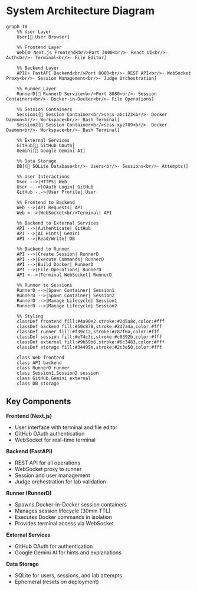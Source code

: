 # System Architecture Diagram

```mermaid
graph TB
    %% User Layer
    User[👤 User Browser]
    
    %% Frontend Layer
    Web[🌐 Next.js Frontend<br/>Port 3000<br/>- React UI<br/>- Auth<br/>- Terminal<br/>- File Editor]
    
    %% Backend Layer
    API[⚡ FastAPI Backend<br/>Port 8000<br/>- REST API<br/>- WebSocket Proxy<br/>- Session Management<br/>- Judge Orchestration]
    
    %% Runner Layer
    RunnerD[🔧 RunnerD Service<br/>Port 8080<br/>- Session Containers<br/>- Docker-in-Docker<br/>- File Operations]
    
    %% Session Containers
    Session1[🐋 Session Container<br/>sess-abc123<br/>- Docker Daemon<br/>- Workspace<br/>- Bash Terminal]
    Session2[🐋 Session Container<br/>sess-xyz789<br/>- Docker Daemon<br/>- Workspace<br/>- Bash Terminal]
    
    %% External Services
    GitHub[🔐 GitHub OAuth]
    Gemini[🤖 Google Gemini AI]
    
    %% Data Storage
    DB[(💾 SQLite Database<br/>- Users<br/>- Sessions<br/>- Attempts)]
    
    %% User Interactions
    User -->|HTTPS| Web
    User -.->|OAuth Login| GitHub
    GitHub -.->|User Profile| User
    
    %% Frontend to Backend
    Web -->|API Requests| API
    Web <-->|WebSocket<br/>Terminal| API
    
    %% Backend to External Services
    API -->|Authenticate| GitHub
    API -->|AI Hints| Gemini
    API -->|Read/Write| DB
    
    %% Backend to Runner
    API -->|Create Session| RunnerD
    API -->|Execute Commands| RunnerD
    API -->|Build Docker| RunnerD
    API -->|File Operations| RunnerD
    API <-->|Terminal WebSocket| RunnerD
    
    %% Runner to Sessions
    RunnerD -->|Spawn Container| Session1
    RunnerD -->|Spawn Container| Session2
    RunnerD -->|Manage Lifecycle| Session1
    RunnerD -->|Manage Lifecycle| Session2
    
    %% Styling
    classDef frontend fill:#4a90e2,stroke:#2d5a8c,color:#fff
    classDef backend fill:#50c878,stroke:#2d7a4a,color:#fff
    classDef runner fill:#f39c12,stroke:#c87f0a,color:#fff
    classDef session fill:#e74c3c,stroke:#c0392b,color:#fff
    classDef external fill:#9b59b6,stroke:#6c3483,color:#fff
    classDef storage fill:#34495e,stroke:#2c3e50,color:#fff
    
    class Web frontend
    class API backend
    class RunnerD runner
    class Session1,Session2 session
    class GitHub,Gemini external
    class DB storage
```

## Key Components

**Frontend (Next.js)**
- User interface with terminal and file editor
- GitHub OAuth authentication
- WebSocket for real-time terminal

**Backend (FastAPI)**
- REST API for all operations
- WebSocket proxy to runner
- Session and user management
- Judge orchestration for lab validation

**Runner (RunnerD)**
- Spawns Docker-in-Docker session containers
- Manages session lifecycle (30min TTL)
- Executes Docker commands in isolation
- Provides terminal access via WebSocket

**External Services**
- GitHub OAuth for authentication
- Google Gemini AI for hints and explanations

**Data Storage**
- SQLite for users, sessions, and lab attempts
- Ephemeral (resets on deployment)
